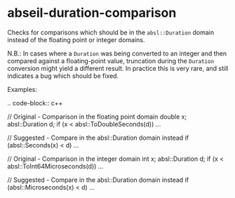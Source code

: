 abseil-duration-comparison
==========================

Checks for comparisons which should be in the `absl::Duration` domain
instead of the floating point or integer domains.

N.B.: In cases where a `Duration` was being converted to an integer and
then compared against a floating-point value, truncation during the
`Duration` conversion might yield a different result. In practice this
is very rare, and still indicates a bug which should be fixed.

Examples:

.. code-block:: c++

// Original - Comparison in the floating point domain double x;
absl::Duration d; if (x \< absl::ToDoubleSeconds(d)) ...

// Suggested - Compare in the absl::Duration domain instead if
(absl::Seconds(x) \< d) ...

// Original - Comparison in the integer domain int x; absl::Duration d;
if (x \< absl::ToInt64Microseconds(d)) ...

// Suggested - Compare in the absl::Duration domain instead if
(absl::Microseconds(x) \< d) ...

